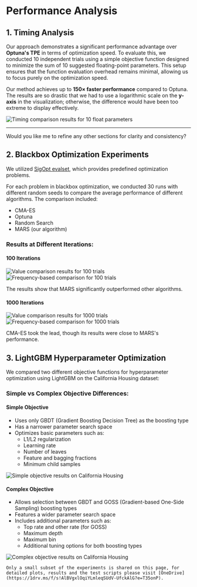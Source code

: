 # Performance Analysis


## 1. Timing Analysis

Our approach demonstrates a significant performance advantage over **Optuna's TPE** in terms of optimization speed. To evaluate this, we conducted 10 independent trials using a simple objective function designed to minimize the sum of 10 suggested floating-point parameters. This setup ensures that the function evaluation overhead remains minimal, allowing us to focus purely on the optimization speed.

Our method achieves up to **150× faster performance** compared to Optuna. The results are so drastic that we had to use a logarithmic scale on the **y-axis** in the visualization; otherwise, the difference would have been too extreme to display effectively.

![Timing comparison results for 10 float parameters](_static/performance/optimization_time_n_params_10.png) 

---

Would you like me to refine any other sections for clarity and consistency?


## 2. Blackbox Optimization Experiments

We utilized [SigOpt evalset](https://github.com/sigopt/evalset/tree/main), which provides predefined optimization problems.  

For each problem in blackbox optimization, we conducted 30 runs with different random seeds to compare the average performance of different algorithms. The comparison included:
- CMA-ES
- Optuna
- Random Search
- MARS (our algorithm)

### Results at Different Iterations:

#### 100 Iterations
![Value comparison results for 100 trials](_static/performance/heatmap_values_100_trials.png)
![Frequency-based comparison for 100 trials](_static/performance/heatmap_frequency_100_trials.png)

The results show that MARS significantly outperformed other algorithms.

#### 1000 Iterations
![Value comparison results for 1000 trials](_static/performance/heatmap_values_1000_trials.png)
![Frequency-based comparison for 1000 trials](_static/performance/heatmap_frequency_1000_trials.png)

CMA-ES took the lead, though its results were  close to MARS's performance.

## 3. LightGBM Hyperparameter Optimization

We compared two different objective functions for hyperparameter optimization using LightGBM on the California Housing dataset:

### Simple vs Complex Objective Differences:

#### Simple Objective
* Uses only GBDT (Gradient Boosting Decision Tree) as the boosting type
* Has a narrower parameter search space
* Optimizes basic parameters such as:
  - L1/L2 regularization
  - Learning rate
  - Number of leaves
  - Feature and bagging fractions
  - Minimum child samples

![Simple objective results on California Housing](_static/performance/hyperparameter_california_housing_simple.png)

#### Complex Objective
* Allows selection between GBDT and GOSS (Gradient-based One-Side Sampling) boosting types
* Features a wider parameter search space
* Includes additional parameters such as:
  - Top rate and other rate (for GOSS)
  - Maximum depth
  - Maximum bin
  - Additional tuning options for both boosting types

![Complex objective results on California Housing](_static/performance/hyperparameter_california_housing_complex.png)


```{note}
Only a small subset of the experiments is shared on this page, for detailed plots, results and the test scripts please visit [OneDrive](https://1drv.ms/f/s!AlBVgxlOqiYLmleqSUdV-UfckAlG?e=T35onP).
```